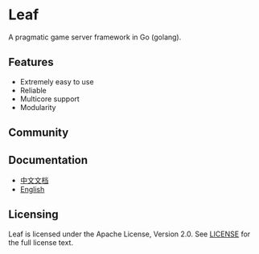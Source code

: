 Leaf
====
A pragmatic game server framework in Go (golang).

Features
---------

* Extremely easy to use
* Reliable
* Multicore support
* Modularity

Community
---------



Documentation
---------

* [中文文档](https://github.com/name5566/leaf/blob/master/TUTORIAL_ZH.md)
* [English](https://github.com/name5566/leaf/blob/master/TUTORIAL_EN.md)

Licensing
---------

Leaf is licensed under the Apache License, Version 2.0. See [LICENSE](https://github.com/name5566/leaf/blob/master/LICENSE) for the full license text.
